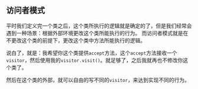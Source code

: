 ## 访问者模式

平时我们定义完一个类之后，这个类所执行的逻辑就是确定的了，但是我们经常会遇到一种场景：根据外部环境更改这个类所能执行的行为。
而访问者模式就是在不更改这个类的前提下，更改这个类中方法所能执行的逻辑。

说白了，就是：我希望你这个类提供`accept`方法，这个`accept`方法接收一个`visitor`，然后使用我的`visitor.visit()`。就足够了，之后我就再也不修改你这个类了。

然后在这个类的外部，就可以自由的写不同的`visitor`，来达到实现不同的行为。